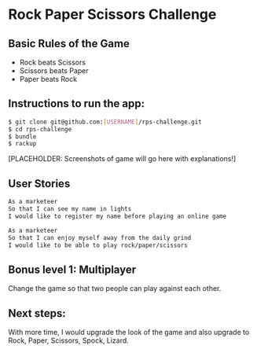 # Rock Paper Scissors Challenge

## Basic Rules of the Game

- Rock beats Scissors
- Scissors beats Paper
- Paper beats Rock

Instructions to run the app:
----------------------------
```sh
$ git clone git@github.com:[USERNAME]/rps-challenge.git
$ cd rps-challenge
$ bundle
$ rackup
```

[PLACEHOLDER: Screenshots of game will go here with explanations!]

User Stories
-------------

```sh
As a marketeer
So that I can see my name in lights
I would like to register my name before playing an online game

As a marketeer
So that I can enjoy myself away from the daily grind
I would like to be able to play rock/paper/scissors
```

## Bonus level 1: Multiplayer

Change the game so that two people can play against each other.

Next steps:
------------
With more time, I would upgrade the look of the game and also upgrade to Rock, Paper, Scissors, Spock, Lizard.